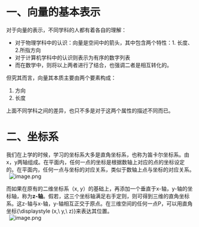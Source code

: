 
# 一、向量的基本表示
对于向量的表示，不同学科的人都有着各自的理解：

- 对于物理学科中的认识：向量是空间中的箭头，其中包含两个特性：1. 长度、2.所指方向
- 对于计算机学科中的认识则表示为有序的数字列表
- 而在数学中，则将以上两者进行了结合，也强调二者是相互转化的。

但究其而言，向量其本质主要由两个要素构成：

1. 方向
2. 长度

上面不同学科之间的差异，也只不多是对于这两个属性的描述不同而已。


# 二、坐标系
我们在上学的时候，学习的坐标系大多是直角坐标系，也称为笛卡尔坐标系。由x，y两轴组成。在平面内，任何一点的坐标是根据数轴上对应的点的坐标设定的。在平面内，任何一点与坐标的对应关系，类似于数轴上点与坐标的对应关系。<br />                                ![image.png](https://cdn.nlark.com/yuque/0/2021/png/296173/1616577386905-80b0f20c-cebe-42bf-bcb3-dd3dc77e2f23.png#align=left&display=inline&height=480&name=image.png&originHeight=1920&originWidth=1920&size=171158&status=done&style=none&width=480)

而如果在原有的二维坐标系（x, y）的基础上，再添加一个垂直于x-轴，y-轴的坐标轴，称为**z-轴**。假若，这三个坐标轴满足右手定则，则可得到三维的直角坐标系。这z-轴与x-轴，y-轴相互正交于原点。在三维空间的任何一点P，可以用直角坐标{\displaystyle (x,\ y,\ z)}来表达其位置。<br />                                          ![image.png](https://cdn.nlark.com/yuque/0/2021/png/296173/1616577652898-799a7f8b-7b7d-4733-ae98-28971403e11e.png#align=left&display=inline&height=272&name=image.png&originHeight=564&originWidth=598&size=31288&status=done&style=stroke&width=288)

